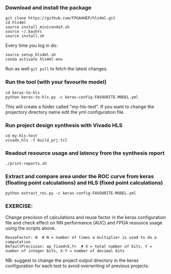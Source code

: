 ### Download and install the package

```
git clone https://github.com/FPGA4HEP/hls4ml.git
cd hls4ml
source install_miniconda3.sh
source ~/.bashrc
source install.sh
```

Every time you log in do:

```
source setup_hls4ml.sh
conda activate hls4ml-env
```

Run as well ```git pull``` to fetch the latest changes.

### Run the tool (with your favourite model)

```
cd keras-to-hls
python keras-to-hls.py -c keras-config-FAVOURITE-MODEL.yml
```

This will create a folder called "my-hls-test". If you want to change the projectory directory name edit the yml configuration file.

### Run project design synthesis with Vivado HLS

```
cd my-hls-test
vivado_hls -f build_prj.tcl
```

### Readout resource usage and latency from the synthesis report

```
./print-reports.sh
```

### Extract and compare area under the ROC curve from keras (floating point calculations) and HLS (fixed point calculations)

```
python extract_roc.py -c keras-config-FAVOURITE-MODEL.yml
```

### EXERCISE:

Change precision of calculations and reuse factor in the keras configuration file and check effect on NN performance (AUC) and FPGA resource usage using the scripts above.

```
ReuseFactor: N  # N = number of times a multiplier is used to do a computation 
DefaultPrecision: ap_fixed<X,Y>  # X = total number of bits, Y = number of integer bits, X-Y = number of decimal bits
```

NB: suggest to change the project output directory in the keras configuration for each test to avoid overwriting of previous projects.
